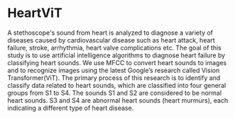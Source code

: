 # HeartViT

A stethoscope's sound from heart is analyzed to diagnose a variety of diseases  caused by cardiovascular disease such as heart attack, heart failure, stroke, arrhythmia, heart valve complications etc.
The goal of this study is to use artificial intelligence algorithms to diagnose heart failure by classifying heart sounds.
We use MFCC to convert heart sounds to images and to recognize images using the latest Google’s research called Vision Transformer(ViT).
The primary process of this research is to identify and classify data related to heart sounds, which are classified into four general groups from S1 to S4.
The sounds S1 and S2 are considered to be normal heart sounds.
S3 and S4 are abnormal heart sounds (heart murmurs), each indicating a different type of heart disease.
